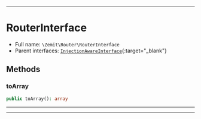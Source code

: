 ***

# RouterInterface





* Full name: `\Zemit\Router\RouterInterface`
* Parent interfaces: [`InjectionAwareInterface`](https://docs.phalcon.io/latest/api/){:target="_blank"}


## Methods


### toArray



```php
public toArray(): array
```












***


***
